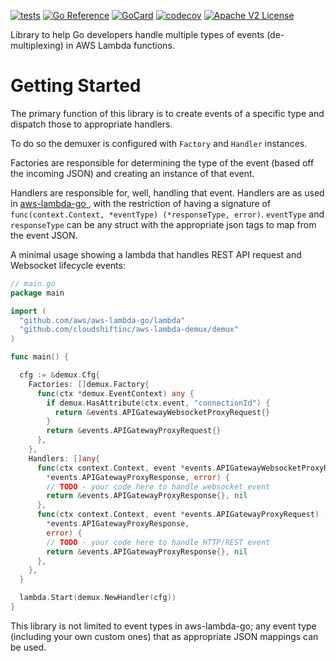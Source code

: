 [![tests][1]][2]
[![Go Reference][3]][4]
[![GoCard][5]][6]
[![codecov][7]][8]
[![Apache V2 License](https://img.shields.io/badge/license-Apache%20V2-blue.svg)](https://github.com/cloudshiftinc/aws-lambda-demux/blob/main/LICENSE)

[1]: https://github.com/cloudshiftinc/aws-lambda-demux/workflows/tests/badge.svg
[2]: https://github.com/cloudshiftinc/aws-lambda-demux/actions?query=workflow%3Atests
[3]: https://pkg.go.dev/badge/github.com/cloudshiftinc/aws-lambda-demux.svg
[4]: https://pkg.go.dev/github.com/cloudshiftinc/aws-lambda-demux
[5]: https://goreportcard.com/badge/github.com/cloudshiftinc/aws-lambda-demux
[6]: https://goreportcard.com/report/github.com/cloudshiftinc/aws-lambda-demux
[7]: https://codecov.io/gh/cloudshiftinc/aws-lambda-demux/branch/main/graph/badge.svg
[8]: https://codecov.io/gh/cloudshiftinc/aws-lambda-demux

Library to help Go developers handle multiple types of events (de-multiplexing) in AWS Lambda functions.

# Getting Started

The primary function of this library is to create events of a specific type and dispatch those to appropriate handlers.

To do so the demuxer is configured with `Factory` and `Handler` instances.

Factories are responsible for determining the type of the event (based off the incoming JSON) and creating an instance of that event.

Handlers are responsible for, well, handling that event.  Handlers are as used in [aws-lambda-go ](https://github.com/aws/aws-lambda-go), with the restriction
of having a signature of `func(context.Context, *eventType) (*responseType, error)`.  `eventType` and `responseType` can be any struct with the appropriate json tags to map from the event JSON.

A minimal usage showing a lambda that handles REST API request and Websocket lifecycle events:

```go
// main.go
package main

import (
  "github.com/aws/aws-lambda-go/lambda"
  "github.com/cloudshiftinc/aws-lambda-demux/demux"
)

func main() {

  cfg := &demux.Cfg{
    Factories: []demux.Factory{
      func(ctx *demux.EventContext) any {
        if demux.HasAttribute(ctx.event, "connectionId") {
          return &events.APIGatewayWebsocketProxyRequest{}
        }
        return &events.APIGatewayProxyRequest{}
      },
    },
    Handlers: []any{
      func(ctx context.Context, event *events.APIGatewayWebsocketProxyRequest) (
        *events.APIGatewayProxyResponse, error) {
        // TODO - your code here to handle websocket event
        return &events.APIGatewayProxyResponse{}, nil
      },
      func(ctx context.Context, event *events.APIGatewayProxyRequest) (
        *events.APIGatewayProxyResponse,
        error) {
        // TODO - your code here to handle HTTP/REST event
        return &events.APIGatewayProxyResponse{}, nil
      },
    },
  }

  lambda.Start(demux.NewHandler(cfg))
}

```

This library is not limited to event types in aws-lambda-go; any event type (including your own custom ones) that as appropriate JSON mappings can be used.

